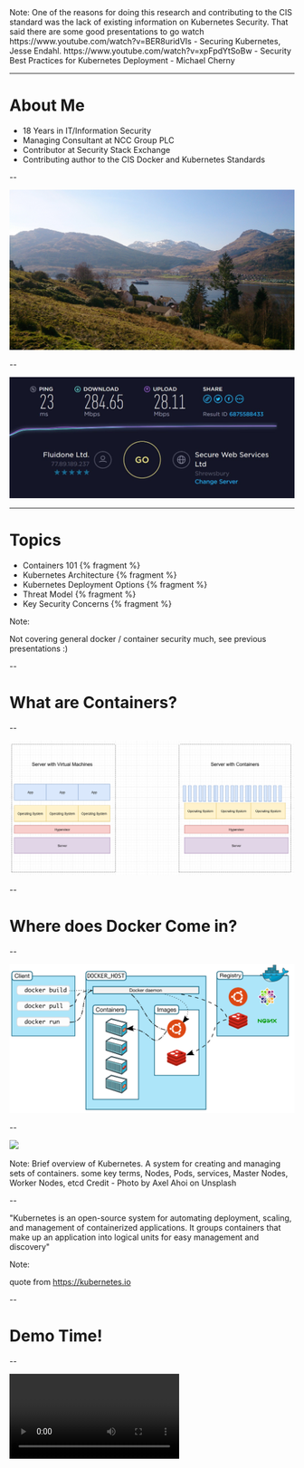 <section data-background-image="images/securitay-title.jpg" width="70%">
</section>
Note: One of the reasons for doing this research and contributing to the CIS standard was the lack of existing information on Kubernetes Security.  That said there are some good presentations to go watch https://www.youtube.com/watch?v=BER8uridVIs - Securing Kubernetes, Jesse Endahl. https://www.youtube.com/watch?v=xpFpdYtSoBw - Security Best Practices for Kubernetes Deployment - Michael Cherny

---

# About Me

 - 18 Years in IT/Information Security
 - Managing Consultant at NCC Group PLC
 - Contributor at Security Stack Exchange
 - Contributing author to the CIS Docker and Kubernetes Standards

--

<img src="/images/Loch_goil_hebridean_princess.jpg"/>

--

<img src="/images/lochgoilhead_internet_access.jpg"/>

---

# Topics

* Containers 101 {% fragment %}
* Kubernetes Architecture {% fragment %}
* Kubernetes Deployment Options {% fragment %}
* Threat Model {% fragment %}
* Key Security Concerns {% fragment %}

Note:

Not covering general docker / container security much, see previous presentations :)

--

# What are Containers?

--

<img src="/images/containersvvms.png"/>

--

# Where does Docker Come in?

--

<img src="/images/docker.png"/>

--

<image src="/images/what-is-kubernetes.jpg"/>

Note: Brief overview of Kubernetes.  A system for creating and managing sets of containers.  some key terms, Nodes, Pods, services, Master Nodes, Worker Nodes, etcd
Credit - Photo by Axel Ahoi on Unsplash

--

"Kubernetes is an open-source system for automating deployment, scaling, and management of containerized applications. It groups containers that make up an application into logical units for easy management and discovery"

Note:

quote from https://kubernetes.io 

--

# Demo Time!

--

<video src="/demo_videos/Create_service.mp4">

--

### Project Background

* Started by Google in 2014.
* Cloud Native Computing Foundation (CNCF)
* Rapid Development/Rapid Adoption

Note:

Kubernetes first release was in 2014 based on internal google projects like borg.  The 1.0 release was in 2015 at which point the CNCF was founded and Kubernetes handed over to that organization.  Very rapid development (Over 52k commits to the main repo) and adoption across a range of business sectors including financial services (e.g. Monzo), the public sector (e.g. the UK Home Office) and retail (e.g. Ocado http://ocadotechnology.com/blog/creating-a-distributed-data-centre-architecture-using-kubernetes-and-containers/)